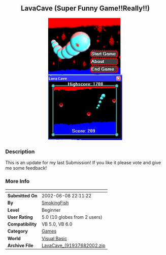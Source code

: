 ﻿<div align="center">

## LavaCave \(Super Funny Game\!\!Really\!\!\)

<img src="PIC2002681614414981.GIF">
</div>

### Description

This is an update for my last Submission! If you like it please vote and give me some feedback!
 
### More Info
 


<span>             |<span>
---                |---
**Submitted On**   |2002-06-08 22:11:22
**By**             |[SmokingFish](https://github.com/Planet-Source-Code/PSCIndex/blob/master/ByAuthor/smokingfish.md)
**Level**          |Beginner
**User Rating**    |5.0 (10 globes from 2 users)
**Compatibility**  |VB 5\.0, VB 6\.0
**Category**       |[Games](https://github.com/Planet-Source-Code/PSCIndex/blob/master/ByCategory/games__1-38.md)
**World**          |[Visual Basic](https://github.com/Planet-Source-Code/PSCIndex/blob/master/ByWorld/visual-basic.md)
**Archive File**   |[LavaCave\_\(91937682002\.zip](https://github.com/Planet-Source-Code/smokingfish-lavacave-super-funny-game-really__1-35627/archive/master.zip)








